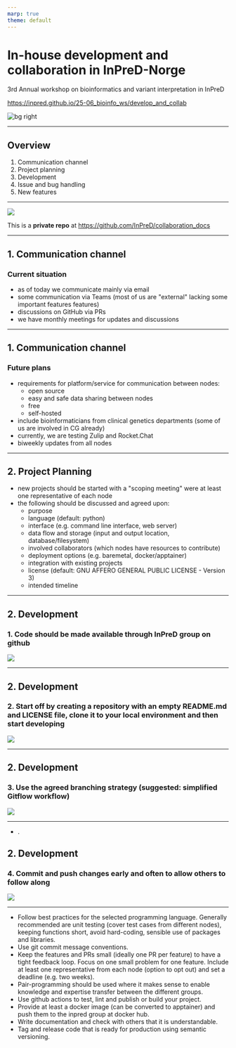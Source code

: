 ```yaml
---
marp: true
theme: default
---
```


# In-house development and collaboration in InPreD-Norge

3rd Annual workshop on bioinformatics and variant interpretation in InPreD

<https://inpred.github.io/25-06_bioinfo_ws/develop_and_collab>

![bg right](../img/tromso01.png)

---

## Overview

1. Communication channel
2. Project planning
3. Development
4. Issue and bug handling
5. New features

---

![](../img/collaboration_docs01.png)

This is a **private repo** at <https://github.com/InPreD/collaboration_docs> 

---

## 1. Communication channel

### Current situation

- as of today we communicate mainly via email
- some communication via Teams (most of us are "external" lacking some important features features)
- discussions on GitHub via PRs
- we have monthly meetings for updates and discussions

---

## 1. Communication channel

### Future plans

- requirements for platform/service for communication between nodes:
  - open source
  - easy and safe data sharing between nodes
  - free
  - self-hosted
- include bioinformaticians from clinical genetics departments (some of us are involved in CG already)
- currently, we are testing Zulip and Rocket.Chat
- biweekly updates from all nodes

---

## 2. Project Planning

- new projects should be started with a "scoping meeting" were at least one representative of each node
- the following should be discussed and agreed upon:
  - purpose
  - language (default: python)
  - interface (e.g. command line interface, web server)
  - data flow and storage (input and output location, database/filesystem)
  - involved collaborators (which nodes have resources to contribute)
  - deployment options (e.g. baremetal, docker/apptainer)
  - integration with existing projects
  - license (default: GNU AFFERO GENERAL PUBLIC LICENSE - Version 3)
  - intended timeline

---

## 2. Development

### 1. Code should be made available through InPreD group on github

![](../img/github_inpred_group01.png)

---

## 2. Development

### 2. Start off by creating a repository with an empty README.md and LICENSE file, clone it to your local environment and then start developing

![](../img/github_inpred_group01.png)

---

## 2. Development

### 3. Use the agreed branching strategy (suggested: simplified Gitflow workflow)

![](../img/gitflow01.png)

---

- .

## 2. Development

### 4. Commit and push changes early and often to allow others to follow along

![](../img/github_inpred_group01.png)

---

- Follow best practices for the selected programming language. Generally recommended are unit testing (cover test cases from different nodes), keeping functions short, avoid hard-coding, sensible use of packages and libraries.
- Use git commit message conventions.
- Keep the features and PRs small (ideally one PR per feature) to have a tight feedback loop. Focus on one small problem for one feature. Include at least one representative from each node (option to opt out) and set a deadline (e.g. two weeks).
- Pair-programming should be used where it makes sense to enable knowledge and expertise transfer between the different groups.
- Use github actions to test, lint and publish or build your project.
- Provide at least a docker image (can be converted to apptainer) and push them to the inpred group at docker hub.
- Write documentation and check with others that it is understandable.
- Tag and release code that is ready for production using semantic versioning.
